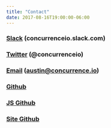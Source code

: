 ```yaml
---
title: "Contact"
date: 2017-08-16T19:00:00-06:00
---
```


### <a href="https://join.slack.com/t/concurrenceio/shared_invite/enQtMjY0MTE1NTM1NTA4LTJkYTE5OThkODRjYjI2ZDE0YjEzNGFkNzUwMjk5NzE5N2M5NWYxMjU5NjAwODhlNTg5MzAyNmQ0OTY1Zjk2OTY" target="_blank">Slack</a> (concurrenceio.slack.com)
### <a href="https://twitter.com/concurrenceio" target="_blank">Twitter</a> (@concurrenceio)
### <a href="mailto:austin@concurrence.io">Email</a> (**austin@concurrence.io**)
### <a href="https://github.com/austintgriffith/concurrence.io" target="_blank">Github</a>
### <a href="https://github.com/austintgriffith/concurrence.js" target="_blank">JS Github</a>
### <a href="https://github.com/austintgriffith/concurrence.io-site" target="_blank">Site Github</a>

